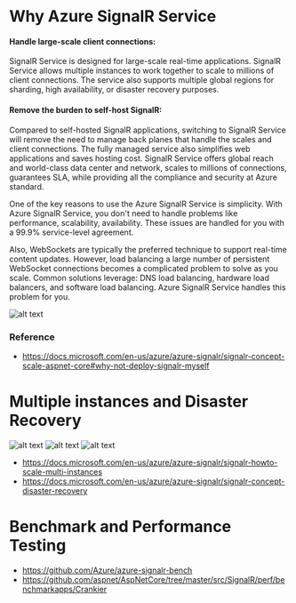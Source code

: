 # Why Azure SignalR Service

#### Handle large-scale client connections:

SignalR Service is designed for large-scale real-time applications. SignalR Service allows multiple instances to work together to scale to millions of client connections. The service also supports multiple global regions for sharding, high availability, or disaster recovery purposes.

#### Remove the burden to self-host SignalR:

Compared to self-hosted SignalR applications, switching to SignalR Service will remove the need to manage back planes that handle the scales and client connections. The fully managed service also simplifies web applications and saves hosting cost. SignalR Service offers global reach and world-class data center and network, scales to millions of connections, guarantees SLA, while providing all the compliance and security at Azure standard.

One of the key reasons to use the Azure SignalR Service is simplicity. With Azure SignalR Service, you don't need to handle problems like performance, scalability, availability. These issues are handled for you with a 99.9% service-level agreement.

Also, WebSockets are typically the preferred technique to support real-time content updates. However, load balancing a large number of persistent WebSocket connections becomes a complicated problem to solve as you scale. Common solutions leverage: DNS load balancing, hardware load balancers, and software load balancing. Azure SignalR Service handles this problem for you.



![alt text](https://docs.microsoft.com/en-us/azure/azure-signalr/media/signalr-overview/managed-signalr-service.png "Managed SignalR")

### Reference
* https://docs.microsoft.com/en-us/azure/azure-signalr/signalr-concept-scale-aspnet-core#why-not-deploy-signalr-myself

# Multiple instances and Disaster Recovery

![alt text](https://docs.microsoft.com/en-us/azure/azure-signalr/media/signalr-concept-disaster-recovery/before-failover.png "")
![alt text](https://docs.microsoft.com/en-us/azure/azure-signalr/media/signalr-concept-disaster-recovery/after-failover.png "")
![alt text](https://docs.microsoft.com/en-us/azure/azure-signalr/media/signalr-concept-disaster-recovery/after-recover.png "")

* https://docs.microsoft.com/en-us/azure/azure-signalr/signalr-howto-scale-multi-instances
* https://docs.microsoft.com/en-us/azure/azure-signalr/signalr-concept-disaster-recovery

# Benchmark and Performance Testing

* https://github.com/Azure/azure-signalr-bench
* https://github.com/aspnet/AspNetCore/tree/master/src/SignalR/perf/benchmarkapps/Crankier
